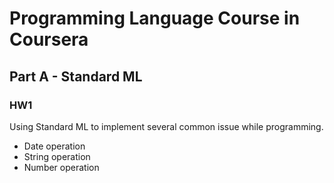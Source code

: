 # Programming Language Course in Coursera

## Part A - Standard ML

### HW1
Using Standard ML to implement several common issue while programming.
* Date operation
* String operation
* Number operation
